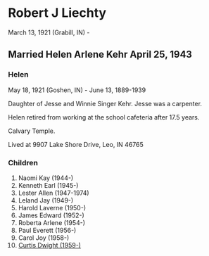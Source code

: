 # Robert J Liechty
March 13, 1921 (Grabill, IN) -

## Married Helen Arlene Kehr April 25, 1943
### Helen
May 18, 1921 (Goshen, IN) - June 13, 1889-1939

Daughter of Jesse and Winnie Singer Kehr. Jesse was a carpenter.

Helen retired from working at the school cafeteria after 17.5 years.

Calvary Temple.

Lived at 9907 Lake Shore Drive, Leo, IN 46765

### Children
1. Naomi Kay (1944-)
2. Kenneth Earl (1945-)
3. Lester Allen (1947-1974)
4. Leland Jay (1949-)
5. Harold Laverne (1950-)
6. James Edward (1952-)
7. Roberta Arlene (1954-)
8. Paul Everett (1956-)
9. Carol Joy (1958-)
10. [Curtis Dwight (1959-)](./Curtis/Curtis-Liechty-1959.md)
